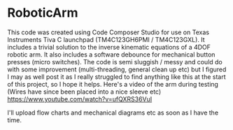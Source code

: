 # RoboticArm
This code was created using Code Composer Studio for use on Texas Instruments Tiva C launchpad (TM4C123GH6PMI / TM4C123GXL). It includes a trivial solution to the inverse kinematic equations of a 4DOF robotic arm. It also includes a software debounce for mechanical button presses (micro switches). The code is semi sluggish / messy and could do with some improvement (multi-threading, general clean up etc) but I figured I may as well post it as I really struggled to find anything like this at the start of this project, so I hope it helps. Here's a video of the arm during testing (Wires have since been placed into a nice sleeve etc) https://www.youtube.com/watch?v=ufQXRS36VuI 

I'll upload flow charts and mechanical diagrams etc as soon as I have the time.
